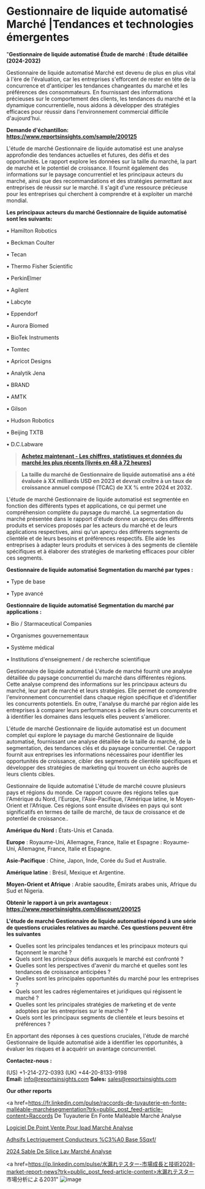 # Gestionnaire de liquide automatisé Marché |Tendances et technologies émergentes

"<strong>Gestionnaire de liquide automatisé Étude de marché : Étude détaillée (2024-2032)</strong>

Gestionnaire de liquide automatisé Marché est devenu de plus en plus vital à l'ère de l'évaluation, car les entreprises s'efforcent de rester en tête de la concurrence et d'anticiper les tendances changeantes du marché et les préférences des consommateurs. En fournissant des informations précieuses sur le comportement des clients, les tendances du marché et la dynamique concurrentielle, nous aidons à développer des stratégies efficaces pour réussir dans l'environnement commercial difficile d'aujourd'hui.

<strong>Demande d'échantillon: <a href=https://www.reportsinsights.com/sample/200125>https://www.reportsinsights.com/sample/200125</a></strong>

L'étude de marché Gestionnaire de liquide automatisé est une analyse approfondie des tendances actuelles et futures, des défis et des opportunités. Le rapport explore les données sur la taille du marché, la part de marché et le potentiel de croissance. Il fournit également des informations sur le paysage concurrentiel et les principaux acteurs du marché, ainsi que des recommandations et des stratégies permettant aux entreprises de réussir sur le marché. Il s'agit d'une ressource précieuse pour les entreprises qui cherchent à comprendre et à exploiter un marché mondial.

<strong>Les principaux acteurs du marché Gestionnaire de liquide automatisé sont les suivants:</strong>

• Hamilton Robotics

• Beckman Coulter

• Tecan

• Thermo Fisher Scientific

• PerkinElmer

• Agilent

• Labcyte

• Eppendorf

• Aurora Biomed

• BioTek Instruments

• Tomtec

• Apricot Designs

• Analytik Jena

• BRAND

• AMTK

• Gilson

• Hudson Robotics

• Beijing TXTB

• D.C.Labware
<blockquote><a href=https://www.reportsinsights.com/buynow/200125><span style=text-decoration: underline;><strong>Achetez maintenant - Les chiffres, statistiques et données du marché les plus récents [livrés en 48 à 72 heures]</strong></span></a></blockquote>
<blockquote><span style=text-decoration: underline;><strong>La taille du marché de Gestionnaire de liquide automatisé ans a été évaluée à XX milliards USD en 2023 et devrait croître à un taux de croissance annuel composé (TCAC) de XX % entre 2024 et 2032.</strong></span></blockquote>
L'étude de marché Gestionnaire de liquide automatisé est segmentée en fonction des différents types et applications, ce qui permet une compréhension complète du paysage du marché. La segmentation du marché présentée dans le rapport d'étude donne un aperçu des différents produits et services proposés par les acteurs du marché et de leurs applications respectives, ainsi qu'un aperçu des différents segments de clientèle et de leurs besoins et préférences respectifs. Elle aide les entreprises à adapter leurs produits et services à des segments de clientèle spécifiques et à élaborer des stratégies de marketing efficaces pour cibler ces segments.

<strong>Gestionnaire de liquide automatisé Segmentation du marché par types :</strong>

• Type de base

• Type avancé

<strong>Gestionnaire de liquide automatisé Segmentation du marché par applications :</strong>

• Bio / Starmaceutical Companies

• Organismes gouvernementaux

• Système médical

• Institutions d'enseignement / de recherche scientifique

Gestionnaire de liquide automatisé L'étude de marché fournit une analyse détaillée du paysage concurrentiel du marché dans différentes régions. Cette analyse comprend des informations sur les principaux acteurs du marché, leur part de marché et leurs stratégies. Elle permet de comprendre l'environnement concurrentiel dans chaque région spécifique et d'identifier les concurrents potentiels. En outre, l'analyse du marché par région aide les entreprises à comparer leurs performances à celles de leurs concurrents et à identifier les domaines dans lesquels elles peuvent s'améliorer.

L'étude de marché Gestionnaire de liquide automatisé est un document complet qui explore le paysage du marché Gestionnaire de liquide automatisé, fournissant une analyse détaillée de la taille du marché, de la segmentation, des tendances clés et du paysage concurrentiel. Ce rapport fournit aux entreprises les informations nécessaires pour identifier les opportunités de croissance, cibler des segments de clientèle spécifiques et développer des stratégies de marketing qui trouvent un écho auprès de leurs clients cibles.

Gestionnaire de liquide automatisé L'étude de marché couvre plusieurs pays et régions du monde. Ce rapport couvre des régions telles que l'Amérique du Nord, l'Europe, l'Asie-Pacifique, l'Amérique latine, le Moyen-Orient et l'Afrique. Ces régions sont ensuite divisées en pays qui sont significatifs en termes de taille de marché, de taux de croissance et de potentiel de croissance..

<strong>Amérique du Nord :</strong> États-Unis et Canada.

<strong>Europe</strong> : Royaume-Uni, Allemagne, France, Italie et Espagne : Royaume-Uni, Allemagne, France, Italie et Espagne.

<strong>Asie-Pacifique</strong> : Chine, Japon, Inde, Corée du Sud et Australie.

<strong>Amérique latine</strong> : Brésil, Mexique et Argentine.

<strong>Moyen-Orient et Afrique</strong> : Arabie saoudite, Émirats arabes unis, Afrique du Sud et Nigeria.

<strong>Obtenir le rapport à un prix avantageux : <a href=https://www.reportsinsights.com/discount/200125>https://www.reportsinsights.com/discount/200125</a></strong>

<strong>L'étude de marché Gestionnaire de liquide automatisé répond à une série de questions cruciales relatives au marché. Ces questions peuvent être les suivantes</strong>
<ul>
  <li>Quelles sont les principales tendances et les principaux moteurs qui façonnent le marché ?</li>
  <li>Quels sont les principaux défis auxquels le marché est confronté ?</li>
  <li>Quelles sont les perspectives d'avenir du marché et quelles sont les tendances de croissance anticipées ?</li>
  <li>Quelles sont les principales opportunités du marché pour les entreprises ?</li>
  <li>Quels sont les cadres réglementaires et juridiques qui régissent le marché ?</li>
  <li>Quelles sont les principales stratégies de marketing et de vente adoptées par les entreprises sur le marché ?</li>
  <li>Quels sont les principaux segments de clientèle et leurs besoins et préférences ?</li>
</ul>
En apportant des réponses à ces questions cruciales, l'étude de marché Gestionnaire de liquide automatisé aide à identifier les opportunités, à évaluer les risques et à acquérir un avantage concurrentiel.

<strong>Contactez-nous :</strong>

(US) +1-214-272-0393
(UK) +44-20-8133-9198
<strong>Email:</strong> <a>info@reportsinsights.com</a>
<strong>Sales:</strong> <a>sales@reportsinsights.com</a>

<strong>Our other reports</strong>

<a href=https://fr.linkedin.com/pulse/raccords-de-tuyauterie-en-fonte-malléable-marchésegmentation?trk=public_post_feed-article-content>Raccords De Tuyauterie En Fonte Malléable Marché Analyse</a>

<a href=https://www.linkedin.com/pulse/logiciel-de-point-vente-pour-ipad-march%C3%A9-rapport-kjlmf/>Logiciel De Point Vente Pour Ipad Marché Analyse</a>

<a href=https://www.linkedin.com/pulse/adh%C3%A9sifs-%C3%A9lectriquement-conducteurs-%C3%A0-base-5sqxf/>Adhsifs Lectriquement Conducteurs %C3%A0 Base 5Sqxf/</a>

<a href=https://www.linkedin.com/pulse/2024-sable-de-silice-lav%C3%A9-march%C3%A9-paysage-comprenant-p8jtc/>2024 Sable De Silice Lav Marché Analyse</a>

<a href=https://jp.linkedin.com/pulse/水漏れテスター-市場成長と技術2028-market-report-news?trk=public_post_feed-article-content>水漏れテスター 市場分析による2031</a>"
![image](https://github.com/daminid12/RImarketTech/assets/158430485/949d0399-069b-4905-8be1-d0d750923890)

